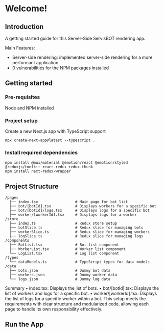 # Welcome!

## Introduction

A getting started guide for this Server-Side ServisBOT rendering app.

Main Features:
* Server-side rendering: implemented server-side rendering for a more performant application
* 0 vulnerabilities for the NPM packages installed

## Getting started

### Pre-requisites

Node and NPM installed

### Project setup

Create a new Next.js app with TypeScript support
```shell
npx create-next-app@latest --typescript .
```
### Install required dependencies

```shell
npm install @mui/material @emotion/react @emotion/styled @reduxjs/toolkit react-redux redux-thunk
npm install next-redux-wrapper
```

## Project Structure

```shell
/pages
  ├── index.tsx                 # Main page for bot list
  ├── bot/[botId].tsx           # Displays workers for a specific bot
  ├── bot/[botId]/logs.tsx      # Displays logs for a specific bot
  ├── worker/[workerId].tsx     # Displays logs for a worker 
/store
  ├── index.ts                  # Redux store setup
  ├── botSlice.ts               # Redux slice for managing bots
  ├── workerSlice.ts            # Redux slice for managing workers
  ├── logSlice.ts               # Redux slice for managing logs
/components
  ├── BotList.tsx               # Bot list component
  ├── WorkerList.tsx            # Worker list component
  └── LogList.tsx               # Log list component
/types
  └── dataModels.ts             # TypeScript types for data models
/data
  ├── bots.json                 # Dummy bot data
  ├── workers.json              # Dummy worker data
  └── logs.json                 # Dummy log data
```

Summary
•	index.tsx: Displays the list of bots.
•	bot/[botId].tsx: Displays the list of workers and logs for a specific bot.
•	worker/[workerId].tsx: Displays the list of logs for a specific worker within a bot.
This setup meets the requirements with clear structure and modularized code, allowing each page to handle its own responsibility effectively.

## Run the App

